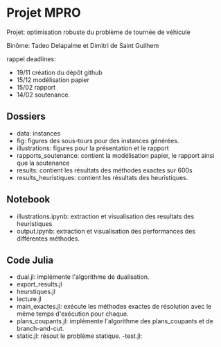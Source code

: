 # Projet MPRO
Projet: optimisation robuste du problème de tournée de véhicule

Binôme: Tadeo Delapalme et Dimitri de Saint Guilhem

rappel deadlines:
 - 19/11 création du dépôt github
 - 15/12 modélisation papier
 - 15/02 rapport
 - 14/02 soutenance.

## Dossiers
- data: instances
- fig: figures des sous-tours pour des instances générées.
- illustrations: figures pour la présentation et le rapport
- rapports_soutenance: contient la modélisation papier, le rapport ainsi que la soutenance
- results: contient les résultats des méthodes exactes sur 600s
- results_heuristiques: contient les résultats des heuristiques.

## Notebook
- illustrations.ipynb: extraction et visualisation des resultats des heuristiques
- output.ipynb: extraction et visualisation des performances des différentes méthodes.

## Code Julia
- dual.jl: implémente l'algorithme de dualisation.
- export_results.jl
- heurstiques.jl
- lecture.jl
- main_exactes.jl: exécute les méthodes exactes de résolution avec le même temps d'exécution pour chaque.
- plans_coupants.jl: implémente l'algorithme des plans_coupants et de branch-and-cut.
- static.jl: résout le problème statique.
-test.jl: